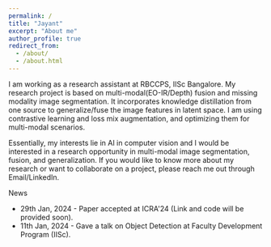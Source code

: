 ```yaml
---
permalink: /
title: "Jayant"
excerpt: "About me"
author_profile: true
redirect_from: 
  - /about/
  - /about.html
---
```


I am working as a research assistant at RBCCPS, IISc Bangalore. My research project is based on multi-modal(EO-IR/Depth) fusion and missing modality image segmentation. It incorporates knowledge distillation from one source to generalize/fuse the image features in latent space. I am using contrastive learning and loss mix augmentation, and optimizing them for multi-modal scenarios.

Essentially, my interests lie in AI in computer vision and I would be interested in a research opportunity in multi-modal image segmentation, fusion, and generalization. If you would like to know more about my research or want to collaborate on a project, please reach me out through Email/LinkedIn.

News

* 29th Jan, 2024 - Paper accepted at ICRA'24 (Link and code will be provided soon).
* 11th Jan, 2024 - Gave a talk on Object Detection at Faculty Development Program (IISc).
